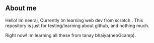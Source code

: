 ## About me

Hello!  Im neeraj, Currently Im learning web dev from scratch .
This repository is just for testing/learning about github, and nothing much.

Right now! Im learning all these from tanay bhaiya(neoGcamp).

